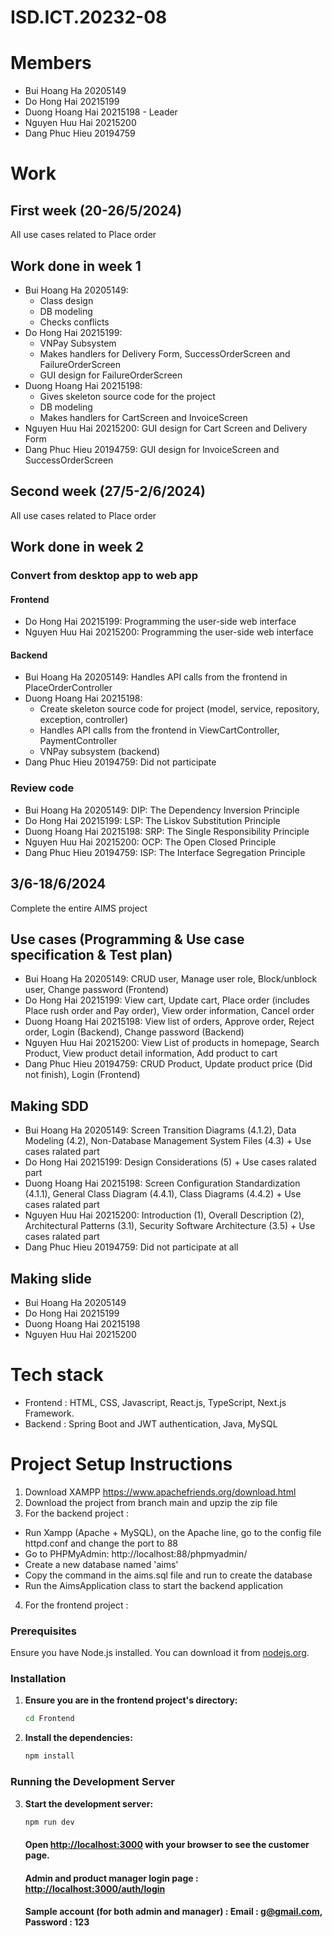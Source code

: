 # ISD.ICT.20232-08

# Members
- Bui Hoang Ha 20205149
- Do Hong Hai 20215199
- Duong Hoang Hai 20215198 - Leader
- Nguyen Huu Hai 20215200
- Dang Phuc Hieu 20194759

# Work

## First week (20-26/5/2024)
All use cases related to Place order

## Work done in week 1
- Bui Hoang Ha 20205149:
  + Class design
  + DB modeling
  + Checks conflicts
- Do Hong Hai 20215199:
  + VNPay Subsystem
  + Makes handlers for Delivery Form, SuccessOrderScreen and FailureOrderScreen
  + GUI design for FailureOrderScreen
- Duong Hoang Hai 20215198:
  + Gives skeleton source code for the project
  + DB modeling
  + Makes handlers for CartScreen and InvoiceScreen
- Nguyen Huu Hai 20215200: GUI design for Cart Screen and Delivery Form
- Dang Phuc Hieu 20194759: GUI design for InvoiceScreen and SuccessOrderScreen

## Second week (27/5-2/6/2024)
All use cases related to Place order

## Work done in week 2
### Convert from desktop app to web app
#### Frontend
- Do Hong Hai 20215199: Programming the user-side web interface
- Nguyen Huu Hai 20215200: Programming the user-side web interface
#### Backend
- Bui Hoang Ha 20205149: Handles API calls from the frontend in PlaceOrderController
- Duong Hoang Hai 20215198:
  + Create skeleton source code for project (model, service, repository, exception, controller)
  + Handles API calls from the frontend in ViewCartController, PaymentController
  + VNPay subsystem (backend)
- Dang Phuc Hieu 20194759: Did not participate
### Review code
- Bui Hoang Ha 20205149: DIP: The Dependency Inversion Principle
- Do Hong Hai 20215199: LSP: The Liskov Substitution Principle
- Duong Hoang Hai 20215198: SRP: The Single Responsibility Principle
- Nguyen Huu Hai 20215200: OCP: The Open Closed Principle
- Dang Phuc Hieu 20194759: ISP: The Interface Segregation Principle

## 3/6-18/6/2024
Complete the entire AIMS project
## Use cases (Programming & Use case specification & Test plan)
- Bui Hoang Ha 20205149: CRUD user, Manage user role, Block/unblock user, Change password (Frontend)
- Do Hong Hai 20215199: View cart, Update cart, Place order (includes Place rush order and Pay order), View order information, Cancel order
- Duong Hoang Hai 20215198: View list of orders, Approve order, Reject order, Login (Backend), Change password (Backend)
- Nguyen Huu Hai 20215200: View List of products in homepage, Search Product, View product detail information, Add product to cart
- Dang Phuc Hieu 20194759: CRUD Product, Update product price (Did not finish), Login (Frontend)
## Making SDD
- Bui Hoang Ha 20205149: Screen Transition Diagrams (4.1.2), Data Modeling (4.2), Non-Database Management System Files (4.3) + Use cases ralated part
- Do Hong Hai 20215199: Design Considerations (5) + Use cases ralated part
- Duong Hoang Hai 20215198: Screen Configuration Standardization (4.1.1), General Class Diagram (4.4.1), Class Diagrams (4.4.2) + Use cases ralated part
- Nguyen Huu Hai 20215200: Introduction (1), Overall Description (2), Architectural Patterns (3.1), Security Software Architecture (3.5) + Use cases ralated part
- Dang Phuc Hieu 20194759: Did not participate at all
## Making slide
- Bui Hoang Ha 20205149 
- Do Hong Hai 20215199
- Duong Hoang Hai 20215198
- Nguyen Huu Hai 20215200
# Tech stack
- Frontend : HTML, CSS, Javascript, React.js, TypeScript, Next.js Framework.
- Backend :  Spring Boot and JWT authentication, Java, MySQL

# Project Setup Instructions
1. Download XAMPP https://www.apachefriends.org/download.html
2. Download the project from branch main and upzip the zip file
3. For the backend project :
- Run Xampp (Apache + MySQL), on the Apache line, go to the config file httpd.conf and change the port to 88
- Go to PHPMyAdmin: http://localhost:88/phpmyadmin/
- Create a new database named 'aims'
- Copy the command in the aims.sql file and run to create the database
- Run the AimsApplication class to start the backend application
4. For the frontend project :

### Prerequisites

Ensure you have Node.js installed. You can download it from [nodejs.org](https://nodejs.org/).

### Installation

1. **Ensure you are in the frontend project's directory:**

    ```bash
    cd Frontend
    ```

2. **Install the dependencies:**

    ```bash
    npm install
    ```

### Running the Development Server

3. **Start the development server:**

    ```bash
    npm run dev
    ```

    #### Open [http://localhost:3000](http://localhost:3000) with your browser to see the customer page.
    #### Admin and product manager login page : [http://localhost:3000/auth/login](http://localhost:3000/auth/login)
    #### Sample account (for both admin and manager) : Email : g@gmail.com, Password : 123

